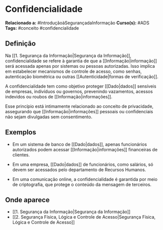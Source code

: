 # Confidencialidade

**Relacionado a:** #IntroduçãoàSegurançadaInformação
**Curso(s):** #ADS
**Tags:** #conceito #confidencialidade

## Definição

Na [[1. Segurança da Informação|Segurança da Informação]], confidencialidade se refere à garantia de que a [[Informação|informação]] será acessada apenas por sistemas ou pessoas autorizadas. Isso implica em estabelecer mecanismos de controle de acesso, como senhas, autenticação biométrica ou outras [[Autenticidade|formas de verificação]].

A confidencialidade tem como objetivo proteger [[Dado|dados]] sensíveis de empresas, indivíduos ou governos, prevenindo vazamentos, acessos indevidos ou roubos de [[Informação|informações]].

Esse princípio está intimamente relacionado ao conceito de privacidade, assegurando que [[Informação|informações]] pessoais ou confidenciais não sejam divulgadas sem consentimento.

## Exemplos

- Em um sistema de banco de [[Dado|dados]], apenas funcionários autorizados podem acessar [[Informação|informações]] financeiras de clientes.

- Em uma empresa, [[Dado|dados]] de funcionários, como salários, só devem ser acessados pelo departamento de Recursos Humanos.

- Em uma comunicação online, a confidencialidade é garantida por meio de criptografia, que protege o conteúdo da mensagem de terceiros.

## Onde aparece

- [[1. Segurança da Informação|Segurança da Informação]]
- [[2. Segurança Física, Lógica e Controle de Acesso|Segurança Física, Lógica e Controle de Acesso]]